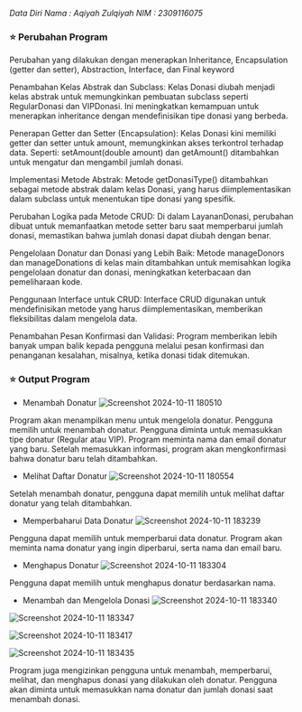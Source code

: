 *Data Diri*
_Nama  : Aqiyah Zulqiyah_
_NIM   : 2309116075_

### ⭐️ Perubahan Program
Perubahan yang dilakukan dengan menerapkan Inheritance, Encapsulation (getter dan setter), Abstraction, Interface, dan Final keyword

Penambahan Kelas Abstrak dan Subclass:
Kelas Donasi diubah menjadi kelas abstrak untuk memungkinkan pembuatan subclass seperti RegularDonasi dan VIPDonasi.
Ini meningkatkan kemampuan untuk menerapkan inheritance dengan mendefinisikan tipe donasi yang berbeda.

Penerapan Getter dan Setter (Encapsulation):
Kelas Donasi kini memiliki getter dan setter untuk amount, memungkinkan akses terkontrol terhadap data.
Seperti: setAmount(double amount) dan getAmount() ditambahkan untuk mengatur dan mengambil jumlah donasi.

Implementasi Metode Abstrak:
Metode getDonasiType() ditambahkan sebagai metode abstrak dalam kelas Donasi, yang harus diimplementasikan dalam subclass untuk menentukan tipe donasi yang spesifik.

Perubahan Logika pada Metode CRUD:
Di dalam LayananDonasi, perubahan dibuat untuk memanfaatkan metode setter baru saat memperbarui jumlah donasi, memastikan bahwa jumlah donasi dapat diubah dengan benar.

Pengelolaan Donatur dan Donasi yang Lebih Baik:
Metode manageDonors dan manageDonations di kelas main ditambahkan untuk memisahkan logika pengelolaan donatur dan donasi, meningkatkan keterbacaan dan pemeliharaan kode.

Penggunaan Interface untuk CRUD:
Interface CRUD digunakan untuk mendefinisikan metode yang harus diimplementasikan, memberikan fleksibilitas dalam mengelola data.

Penambahan Pesan Konfirmasi dan Validasi:
Program memberikan lebih banyak umpan balik kepada pengguna melalui pesan konfirmasi dan penanganan kesalahan, misalnya, ketika donasi tidak ditemukan.

### ⭐️ Output Program

- Menambah Donatur
![Screenshot 2024-10-11 180510](https://github.com/user-attachments/assets/87896c07-aafc-428a-8398-a13027f6e3dc)

Program akan menampilkan menu untuk mengelola donatur. Pengguna memilih untuk menambah donatur.
Pengguna diminta untuk memasukkan tipe donatur (Regular atau VIP).
Program meminta nama dan email donatur yang baru.
Setelah memasukkan informasi, program akan mengkonfirmasi bahwa donatur baru telah ditambahkan.

- Melihat Daftar Donatur
![Screenshot 2024-10-11 180554](https://github.com/user-attachments/assets/ee331ec9-9e11-45d8-aad9-c80932efd09a)

Setelah menambah donatur, pengguna dapat memilih untuk melihat daftar donatur yang telah ditambahkan.

- Memperbaharui Data Donatur
![Screenshot 2024-10-11 183239](https://github.com/user-attachments/assets/0acdd5db-22d0-4e49-98ce-36179163a6b4)

Pengguna dapat memilih untuk memperbarui data donatur. Program akan meminta nama donatur yang ingin diperbarui, serta nama dan email baru.

- Menghapus Donatur
![Screenshot 2024-10-11 183304](https://github.com/user-attachments/assets/aca340ec-3cc1-43ff-824b-a612f86cdca7)

Pengguna dapat memilih untuk menghapus donatur berdasarkan nama.

- Menambah dan Mengelola Donasi
![Screenshot 2024-10-11 183340](https://github.com/user-attachments/assets/159e3dde-b9b4-42c5-b1fd-65affc1cfa1b)

![Screenshot 2024-10-11 183347](https://github.com/user-attachments/assets/42da6bfe-6441-4d85-819c-58a35330f1a3)

![Screenshot 2024-10-11 183417](https://github.com/user-attachments/assets/5cbcd1c8-b584-43d5-88d1-9cf4691869d9)

![Screenshot 2024-10-11 183435](https://github.com/user-attachments/assets/b4660a77-feb7-4be0-8aa3-4321ce01f919)

Program juga mengizinkan pengguna untuk menambah, memperbarui, melihat, dan menghapus donasi yang dilakukan oleh donatur. Pengguna akan diminta untuk memasukkan nama donatur dan jumlah donasi saat menambah donasi.
